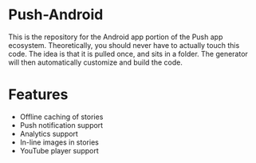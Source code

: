 # Push-Android
This is the repository for the Android app portion of the Push app ecosystem. Theoretically, you should never have to actually touch this code. The idea is that it is pulled once, and sits in a folder. The generator will then automatically customize and build the code.

# Features
- Offline caching of stories
- Push notification support
- Analytics support
- In-line images in stories
- YouTube player support